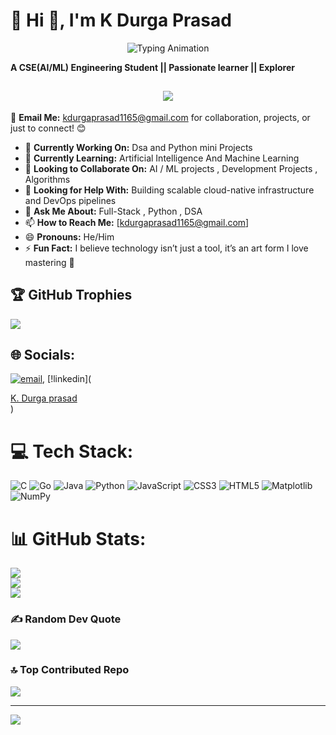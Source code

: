 # 💫 Hi 👋, I'm K Durga Prasad 
<div align="center">
  <img src="https://readme-typing-svg.herokuapp.com?size=25&font=Press+Start+2P&color=4C3BCF&center=true&vCenter=true&width=500&lines=Web+Developer;AI+Enthusiast;Open+Source+Lover" alt="Typing Animation" />
</div>

**A CSE(AI/ML) Engineering Student ||  Passionate learner || Explorer**  

<h2 align="center">
  <img src="https://capsule-render.vercel.app/api?type=waving&color=gradient&height=100&section=header&text=🔥+Welcome+to+My+Profile!+🔥&fontSize=36&animation=twinkling&fontColor=fff" />
</h2>

📧 **Email Me:** kdurgaprasad1165@gmail.com for collaboration, projects, or just to connect! 😊  

- 🔭 **Currently Working On:** Dsa and Python mini Projects 
- 🌱 **Currently Learning:** Artificial Intelligence And Machine Learning 
- 👯 **Looking to Collaborate On:** AI / ML projects , Development Projects , Algorithms
- 🤔 **Looking for Help With:** Building scalable cloud-native infrastructure and DevOps pipelines  
- 💬 **Ask Me About:** Full-Stack , Python , DSA 
- 📫 **How to Reach Me:** [kdurgaprasad1165@gmail.com]  
- 😄 **Pronouns:** He/Him
- ⚡ **Fun Fact:** I believe technology isn’t just a tool, it’s an art form I love mastering 🚀  

## 🏆 GitHub Trophies
![](https://github-profile-trophy.vercel.app/?username=KDurgaPrasad116&theme=radical&no-frame=false&no-bg=true&margin-w=4)

## 🌐 Socials:
[![email](https://img.shields.io/badge/Email-D14836?logo=gmail&logoColor=white)](mailto:kdurgaprasad1165@gmail.com), [!linkedin](<div class="badge-base LI-profile-badge" data-locale="en_US" data-size="large" data-theme="dark" data-type="HORIZONTAL" data-vanity="kdurgaprasad1165" data-version="v1"><a class="badge-base__link LI-simple-link" href="https://in.linkedin.com/in/kdurgaprasad1165?trk=profile-badge">K. Durga prasad</a></div>
              )

# 💻 Tech Stack:
![C](https://img.shields.io/badge/c-%2300599C.svg?style=for-the-badge&logo=c&logoColor=white) ![Go](https://img.shields.io/badge/go-%2300ADD8.svg?style=for-the-badge&logo=go&logoColor=white) ![Java](https://img.shields.io/badge/java-%23ED8B00.svg?style=for-the-badge&logo=openjdk&logoColor=white) ![Python](https://img.shields.io/badge/python-3670A0?style=for-the-badge&logo=python&logoColor=ffdd54) ![JavaScript](https://img.shields.io/badge/javascript-%23323330.svg?style=for-the-badge&logo=javascript&logoColor=%23F7DF1E) ![CSS3](https://img.shields.io/badge/css3-%231572B6.svg?style=for-the-badge&logo=css3&logoColor=white) ![HTML5](https://img.shields.io/badge/html5-%23E34F26.svg?style=for-the-badge&logo=html5&logoColor=white) ![Matplotlib](https://img.shields.io/badge/Matplotlib-%23ffffff.svg?style=for-the-badge&logo=Matplotlib&logoColor=black) ![NumPy](https://img.shields.io/badge/numpy-%23013243.svg?style=for-the-badge&logo=numpy&logoColor=white)
# 📊 GitHub Stats:
![](https://github-readme-stats.vercel.app/api?username=KDurgaPrasad116&theme=aura&hide_border=false&include_all_commits=true&count_private=false)<br/>
![](https://nirzak-streak-stats.vercel.app/?user=KDurgaPrasad116&theme=aura&hide_border=false)<br/>
![](https://github-readme-stats.vercel.app/api/top-langs/?username=KDurgaPrasad116&theme=aura&hide_border=false&include_all_commits=true&count_private=false&layout=compact)

### ✍️ Random Dev Quote
![](https://quotes-github-readme.vercel.app/api?type=vetical&theme=radical)

### 🔝 Top Contributed Repo
![](https://github-contributor-stats.vercel.app/api?username=KDurgaPrasad116&limit=5&theme=aura&combine_all_yearly_contributions=true)

---
[![](https://visitcount.itsvg.in/api?id=KDurgaPrasad116&icon=0&color=8)](https://visitcount.itsvg.in)

<!-- Proudly created with GPRM ( https://gprm.itsvg.in ) -->
